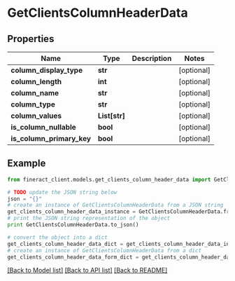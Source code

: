 # GetClientsColumnHeaderData


## Properties

Name | Type | Description | Notes
------------ | ------------- | ------------- | -------------
**column_display_type** | **str** |  | [optional] 
**column_length** | **int** |  | [optional] 
**column_name** | **str** |  | [optional] 
**column_type** | **str** |  | [optional] 
**column_values** | **List[str]** |  | [optional] 
**is_column_nullable** | **bool** |  | [optional] 
**is_column_primary_key** | **bool** |  | [optional] 

## Example

```python
from fineract_client.models.get_clients_column_header_data import GetClientsColumnHeaderData

# TODO update the JSON string below
json = "{}"
# create an instance of GetClientsColumnHeaderData from a JSON string
get_clients_column_header_data_instance = GetClientsColumnHeaderData.from_json(json)
# print the JSON string representation of the object
print GetClientsColumnHeaderData.to_json()

# convert the object into a dict
get_clients_column_header_data_dict = get_clients_column_header_data_instance.to_dict()
# create an instance of GetClientsColumnHeaderData from a dict
get_clients_column_header_data_form_dict = get_clients_column_header_data.from_dict(get_clients_column_header_data_dict)
```
[[Back to Model list]](../README.md#documentation-for-models) [[Back to API list]](../README.md#documentation-for-api-endpoints) [[Back to README]](../README.md)


